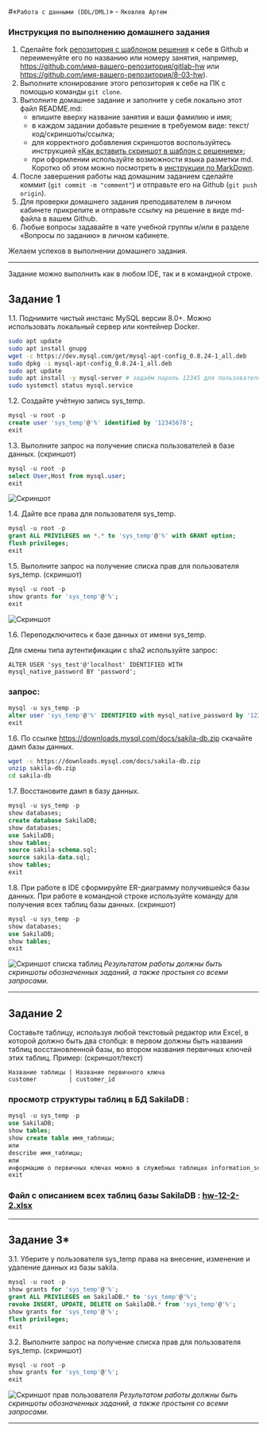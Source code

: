 #«`Работа с данными (DDL/DML)`» - `Яковлев Артем`

### Инструкция по выполнению домашнего задания

1. Сделайте fork [репозитория c шаблоном решения](https://github.com/netology-code/sys-pattern-homework) к себе в Github и переименуйте его по названию или номеру занятия, например, https://github.com/имя-вашего-репозитория/gitlab-hw или https://github.com/имя-вашего-репозитория/8-03-hw).
2. Выполните клонирование этого репозитория к себе на ПК с помощью команды `git clone`.
3. Выполните домашнее задание и заполните у себя локально этот файл README.md:
   - впишите вверху название занятия и ваши фамилию и имя;
   - в каждом задании добавьте решение в требуемом виде: текст/код/скриншоты/ссылка;
   - для корректного добавления скриншотов воспользуйтесь инструкцией [«Как вставить скриншот в шаблон с решением»](https://github.com/netology-code/sys-pattern-homework/blob/main/screen-instruction.md);
   - при оформлении используйте возможности языка разметки md. Коротко об этом можно посмотреть в [инструкции по MarkDown](https://github.com/netology-code/sys-pattern-homework/blob/main/md-instruction.md).
4. После завершения работы над домашним заданием сделайте коммит (`git commit -m "comment"`) и отправьте его на Github (`git push origin`).
5. Для проверки домашнего задания преподавателем в личном кабинете прикрепите и отправьте ссылку на решение в виде md-файла в вашем Github.
6. Любые вопросы задавайте в чате учебной группы и/или в разделе «Вопросы по заданию» в личном кабинете.

Желаем успехов в выполнении домашнего задания.

---

Задание можно выполнить как в любом IDE, так и в командной строке.

## Задание 1
1.1. Поднимите чистый инстанс MySQL версии 8.0+. Можно использовать локальный сервер или контейнер Docker.
```sh
sudo apt update
sudo apt install gnupg
wget -c https://dev.mysql.com/get/mysql-apt-config_0.8.24-1_all.deb
sudo dpkg -i mysql-apt-config_0.8.24-1_all.deb
sudo apt update
sudo apt install -y mysql-server # задаём пароль 12345 для пользователя root в СУБД MySQL
sudo systemctl status mysql.service
```

1.2. Создайте учётную запись sys_temp. 
```sql
mysql -u root -p 
create user 'sys_temp'@'%' identified by '12345678';
exit
```

1.3. Выполните запрос на получение списка пользователей в базе данных. (скриншот)
```sql
mysql -u root -p 
select User,Host from mysql.user;
exit
```
![Скриншот](https://github.com/temagraf/ddl/blob/main/img/12-2-1-3.png "Скриншот")

1.4. Дайте все права для пользователя sys_temp. 
```sql
mysql -u root -p 
grant ALL PRIVILEGES on *.* to 'sys_temp'@'%' with GRANT option;
flush privileges;
exit
```

1.5. Выполните запрос на получение списка прав для пользователя sys_temp. (скриншот)
```sql
mysql -u root -p 
show grants for 'sys_temp'@'%';
exit
```
![Скриншот](https://github.com/temagraf/ddl/blob/main/img/12-2-1-5.png "Скриншот")

1.6. Переподключитесь к базе данных от имени sys_temp.

Для смены типа аутентификации с sha2 используйте запрос: 
```
ALTER USER 'sys_test'@'localhost' IDENTIFIED WITH mysql_native_password BY 'password';
```
### запрос:
```sql
mysql -u sys_temp -p 
alter user 'sys_temp'@'%' IDENTIFIED with mysql_native_password by '12345678';
exit
```

1.6. По ссылке https://downloads.mysql.com/docs/sakila-db.zip скачайте дамп базы данных.
```sh
wget -c https://downloads.mysql.com/docs/sakila-db.zip
unzip sakila-db.zip
cd sakila-db
```

1.7. Восстановите дамп в базу данных.
```sql
mysql -u sys_temp -p
show databases;
create database SakilaDB;
show databases;
use SakilaDB;
show tables;
source sakila-schema.sql;
source sakila-data.sql;
show tables;
exit
```

1.8. При работе в IDE сформируйте ER-диаграмму получившейся базы данных. При работе в командной строке используйте команду для получения всех таблиц базы данных. (скриншот)
```sql
mysql -u sys_temp -p
show databases;
use SakilaDB;
show tables;
exit
```
![Скриншот списка таблиц](https://github.com/temagraf/ddl/blob/main/img/12-2-1-8.png "Скриншот списка таблиц")
*Результатом работы должны быть скриншоты обозначенных заданий, а также простыня со всеми запросами.*

---
## Задание 2
Составьте таблицу, используя любой текстовый редактор или Excel, в которой должно быть два столбца: в первом должны быть названия таблиц восстановленной базы, во втором названия первичных ключей этих таблиц. Пример: (скриншот/текст)
```
Название таблицы | Название первичного ключа
customer         | customer_id
```
### просмотр структуры таблиц в БД SakilaDB :
```sql
mysql -u sys_temp -p
use SakilaDB;
show tables;
show create table имя_таблицы;
или
describe имя_таблицы;
или
информацию о первичных ключах можно в служебных таблицах information_schema.key_column_usage
exit
```
### Файл с описанием всех таблиц базы SakilaDB : [hw-12-2-2.xlsx](https://github.com/temagraf/ddl/blob/main/source/hw-12-2-2.xlsx)

---
## Задание 3*
3.1. Уберите у пользователя sys_temp права на внесение, изменение и удаление данных из базы sakila.
```sql
mysql -u root -p 
show grants for 'sys_temp'@'%';
grant ALL PRIVILEGES on SakilaDB.* to 'sys_temp'@'%';
revoke INSERT, UPDATE, DELETE on SakilaDB.* from 'sys_temp'@'%';
show grants for 'sys_temp'@'%';
flush privileges;
exit
```
3.2. Выполните запрос на получение списка прав для пользователя sys_temp. (скриншот)
```sql
mysql -u root -p 
show grants for 'sys_temp'@'%';
exit
```
![Скриншот прав пользователя](https://github.com/temagraf/ddl/blob/main/img/12-2-3.png "Скриншот прав пользователя")
*Результатом работы должны быть скриншоты обозначенных заданий, а также простыня со всеми запросами.*

---
